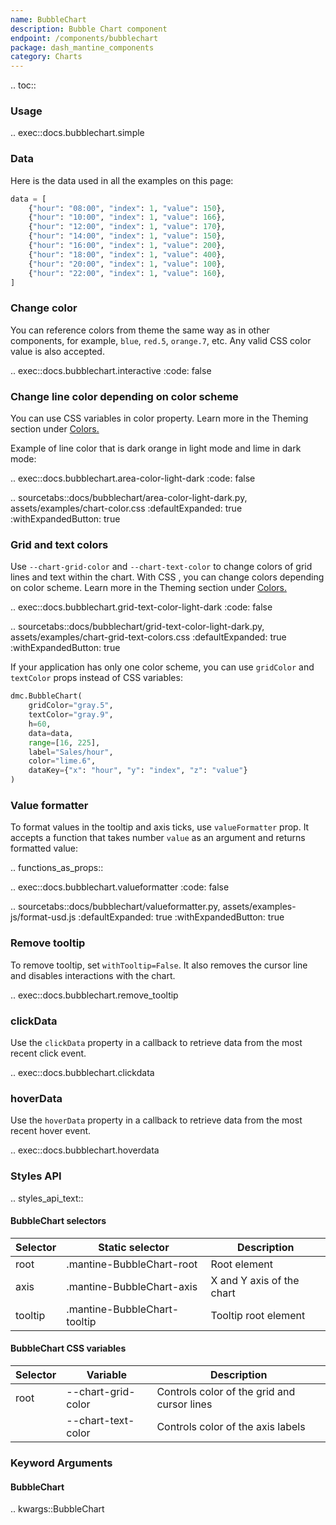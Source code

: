 ```yaml
---
name: BubbleChart
description: Bubble Chart component
endpoint: /components/bubblechart
package: dash_mantine_components
category: Charts
---
```


.. toc::

### Usage


.. exec::docs.bubblechart.simple


### Data

Here is the data used in all the examples on this page:

```python
data = [
    {"hour": "08:00", "index": 1, "value": 150},
    {"hour": "10:00", "index": 1, "value": 166},
    {"hour": "12:00", "index": 1, "value": 170},
    {"hour": "14:00", "index": 1, "value": 150},
    {"hour": "16:00", "index": 1, "value": 200},
    {"hour": "18:00", "index": 1, "value": 400},
    {"hour": "20:00", "index": 1, "value": 100},
    {"hour": "22:00", "index": 1, "value": 160},
]
```

### Change color

You can reference colors from theme the same way as in other components, for example, `blue`, `red.5`, `orange.7`, etc. Any valid CSS color value is also accepted.

.. exec::docs.bubblechart.interactive
    :code: false


### Change line color depending on color scheme
You can use CSS variables in color property. Learn more in the Theming section under [Colors.](/colors#colors-in-light-and-dark-mode)

Example of line color that is dark orange in light mode and lime in dark mode:


.. exec::docs.bubblechart.area-color-light-dark
    :code: false


.. sourcetabs::docs/bubblechart/area-color-light-dark.py, assets/examples/chart-color.css
    :defaultExpanded: true
    :withExpandedButton: true



### Grid and text colors
Use `--chart-grid-color` and `--chart-text-color` to change colors of grid lines and text within the chart. 
With CSS , you can change colors depending on color scheme.  Learn more in the Theming section under [Colors.](/colors#colors-in-light-and-dark-mode)

.. exec::docs.bubblechart.grid-text-color-light-dark
    :code: false


.. sourcetabs::docs/bubblechart/grid-text-color-light-dark.py, assets/examples/chart-grid-text-colors.css
    :defaultExpanded: true
    :withExpandedButton: true

If your application has only one color scheme, you can use `gridColor` and `textColor` props instead of CSS variables:

```python
dmc.BubbleChart(
    gridColor="gray.5",
    textColor="gray.9",
    h=60,
    data=data,
    range=[16, 225],
    label="Sales/hour",
    color="lime.6",
    dataKey={"x": "hour", "y": "index", "z": "value"}
)

```



### Value formatter
To format values in the tooltip and axis ticks, use `valueFormatter` prop. It accepts a function that takes number `value`
as an argument and returns formatted value:


.. functions_as_props::

.. exec::docs.bubblechart.valueformatter
    :code: false

.. sourcetabs::docs/bubblechart/valueformatter.py, assets/examples-js/format-usd.js
    :defaultExpanded: true
    :withExpandedButton: true



### Remove tooltip
To remove tooltip, set `withTooltip=False`. It also removes the cursor line and disables interactions with the chart.

.. exec::docs.bubblechart.remove_tooltip

### clickData 

Use the `clickData` property in a callback to retrieve data from the most recent click event. 

.. exec::docs.bubblechart.clickdata

### hoverData 

Use the `hoverData` property in a callback to retrieve data from the most recent hover event. 

.. exec::docs.bubblechart.hoverdata

### Styles API

.. styles_api_text::

#### BubbleChart selectors 

| Selector | Static selector              | Description                |
|----------|------------------------------|----------------------------|
| root     | .mantine-BubbleChart-root    | Root element               |
| axis     | .mantine-BubbleChart-axis    | X and Y axis of the chart  |
| tooltip  | .mantine-BubbleChart-tooltip | Tooltip root element       |


#### BubbleChart CSS variables

| Selector | Variable             | Description                                 |
|----------|-----------------------|---------------------------------------------|
| root     | --chart-grid-color    | Controls color of the grid and cursor lines |
|          | --chart-text-color    | Controls color of the axis labels           |


### Keyword Arguments

#### BubbleChart

.. kwargs::BubbleChart
